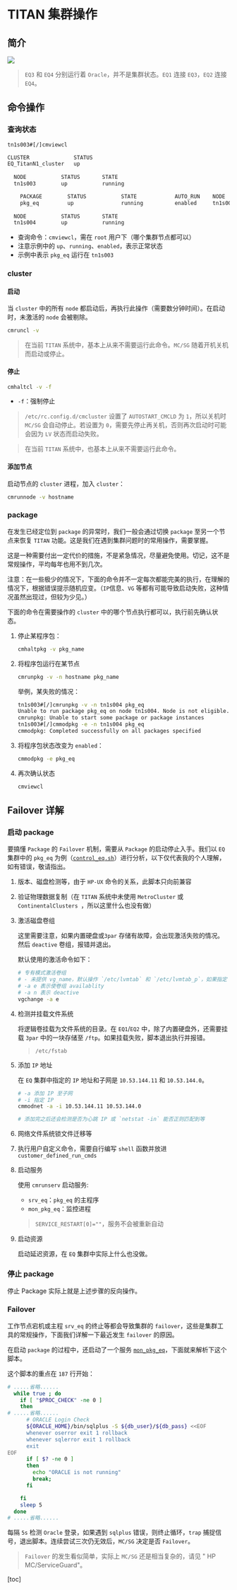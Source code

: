 <style lang='stylus' scoped>
.warning
  color red
</style>

<a-col :md="8" :lg="2" class="menu">

</a-col>

<a-col :md="24" :lg="18" class="markdown-body">

# TITAN 集群操作

## 简介

![](./static/pkg-index.png)


> `EQ3` 和 `EQ4` 分别运行着 `Oracle`，并不是集群状态。`EQ1` 连接 `EQ3`，`EQ2` 连接 `EQ4`。

## 命令操作

### 查询状态

```bash
tn1s003#[/]cmviewcl

CLUSTER              STATUS       
EQ_TitanN1_cluster   up           
  
  NODE           STATUS       STATE        
  tn1s003        up           running      

    PACKAGE        STATUS           STATE            AUTO_RUN    NODE        
    pkg_eq         up               running          enabled     tn1s003     
  
  NODE           STATUS       STATE        
  tn1s004        up           running
```

- 查询命令：`cmviewcl`，需在 `root` 用户下（哪个集群节点都可以）
- 注意示例中的 `up`、`running`、`enabled`，表示正常状态 
- 示例中表示 `pkg_eq` 运行在 `tn1s003`

### cluster

#### 启动

当 `cluster` 中的所有 `node` 都启动后，再执行此操作（需要数分钟时间）。在启动时，未激活的 `node` 会被剔除。

```bash
cmruncl -v
```

> 在当前 `TITAN` 系统中，基本上从来不需要运行此命令。`MC/SG` 随着开机关机而启动或停止。

#### 停止

```bash
cmhaltcl -v -f
```

- `-f`：强制停止

> `/etc/rc.config.d/cmcluster` 设置了 `AUTOSTART_CMCLD` 为 `1`，所以关机时 `MC/SG` 会自动停止。若设置为 `0`，需要先停止再关机，否则再次启动时可能会因为 `LV` 状态而启动失败。

> 在当前 `TITAN` 系统中，也基本上从来不需要运行此命令。

#### 添加节点

启动节点的 `cluster` 进程，加入 `cluster`：

```bash
cmrunnode -v hostname
```

### package

在发生已经定位到 `package` 的异常时，我们一般会通过切换 `package` 至另一个节点来恢复 `TITAN` 功能。这是我们在遇到集群问题时的常用操作，需要掌握。

这是一种需要付出一定代价的措施，<span class="warning">不是紧急情况，尽量避免使用</span>。切记，这不是常规操作，平均每年也用不到几次。

<span class="warning">注意：</span>在一些极少的情况下，下面的命令并不一定每次都能完美的执行，在理解的情况下，根据错误提示随机应变。（`IP`信息、`VG`  等都有可能导致启动失败，这种情况虽然出现过，但较为少见。）

下面的命令在需要操作的 `cluster` 中的哪个节点执行都可以，执行前先确认状态。

1. 停止某程序包：

    ```bash
    cmhaltpkg -v pkg_name
    ```

2. 将程序包运行在某节点

    ```bash
    cmrunpkg -v -n hostname pkg_name
    ```

    举例，某失败的情况：
    ```bash
    tn1s003#[/]cmrunpkg -v -n tn1s004 pkg_eq
    Unable to run package pkg_eq on node tn1s004. Node is not eligible.
    cmrunpkg: Unable to start some package or package instances
    tn1s003#[/]cmmodpkg -e -n tn1s004 pkg_eq
    cmmodpkg: Completed successfully on all packages specified
    ```

3. 将程序包状态改变为 `enabled`：

    ```bash
    cmmodpkg -e pkg_eq
    ```

4. 再次确认状态

    ```bash
    cmviewcl
    ```

## Failover 详解

### 启动 package

要搞懂 `Package` 的 `Failover` 机制，需要从 `Package` 的启动停止入手。我们以 `EQ` 集群中的 `pkg_eq` 为例（[`control_eq.sh`](/docs/static/control_eq.sh)）进行分析，以下仅代表我的个人理解，如有错误，敬请指出。

1. 版本、磁盘检测等，由于 `HP-UX` 命令的关系，此脚本只向前兼容

2. 验证物理数据复制（在 `TITAN` 系统中未使用 `MetroCluster` 或 `ContinentalClusters `，所以这里什么也没有做）

3. 激活磁盘卷组

    这里需要注意，如果内置硬盘或`3par` 存储有故障，会出现激活失败的情况。然后 `deactive` 卷组，报错并退出。

    默认使用的激活命令如下：
    ```bash
    # 专有模式激活卷组
    # - 未提供 vg_name，默认操作 `/etc/lvmtab` 和 `/etc/lvmtab_p`，如果指定 -c、-x、-Q、-R，则只对指定的某个卷组有效
    # -a e 表示使卷组 availablity 
    # -a n 表示 deactive
    vgchange -a e
    ```

4. 检测并挂载文件系统
    
    将逻辑卷挂载为文件系统的目录。在 `EQ1`/`EQ2` 中，除了内置硬盘外，还需要挂载 `3par` 中的一块存储至 `/ftp`。如果挂载失败，脚本退出执行并报错。

    > `/etc/fstab`

5. 添加 `IP` 地址

    在 `EQ` 集群中指定的 `IP` 地址和子网是 `10.53.144.11` 和 `10.53.144.0`。

    ```bash
    # -a 添加 IP 至子网
    # -i 指定 IP
    cmmodnet -a -i 10.53.144.11 10.53.144.0

    # 添加完之后还会检测是否为心跳 IP 或 `netstat -in` 能否正则匹配到等
    ```

6. 网络文件系统锁文件迁移等

7. 执行用户自定义命令，需要自行编写 `shell` 函数并放进 `customer_defined_run_cmds`

8. 启动服务

    使用 `cmrunserv` 启动服务: 
    - `srv_eq`：`pkg_eq` 的主程序
    - `mon_pkg_eq`：监控进程


    > `SERVICE_RESTART[0]=""`，服务不会被重新自动

9. 启动资源

    启动延迟资源，在 `EQ` 集群中实际上什么也没做。

### 停止 package

停止 Package 实际上就是上述步骤的反向操作。

### Failover

工作节点宕机或主程 `srv_eq` 的终止等都会导致集群的 `failover`，这些是集群工具的常规操作，下面我们详解一下最近发生 `failover` 的原因。

在启动 `package` 的过程中，还启动了一个服务 [`mon_pkg_eq`](/docs/static/mon_pkg_eq.sh)，下面就来解析下这个脚本。

这个脚本的重点在 `187` 行开始：
```bash
# .....省略......
  while true ; do
    if [ "$PROC_CHECK" -ne 0 ]
    then
# .....省略......
      # ORACLE Login Check
      ${ORACLE_HOME}/bin/sqlplus -S ${db_user}/${db_pass} <<EOF
      whenever oserror exit 1 rollback
      whenever sqlerror exit 1 rollback
      exit
EOF
      if [ $? -ne 0 ] 
      then
        echo "ORACLE is not running"
        break;
      fi

    fi
    sleep 5
  done
# .....省略......
```

每隔 `5s` 检测 `Oracle` 登录，如果遇到 `sqlplus` 错误，则终止循环，`trap` 捕捉信号，退出脚本。连续尝试三次仍无效后，`MC/SG` 决定是否 `Failover`。

> `Failover` 的发生看似简单，实际上 `MC/SG` 还是相当复杂的，请见 "
HP MC/ServiceGuard"。

</a-col>
<a-col :md="8" :lg="4">

[toc]

</a-col>
